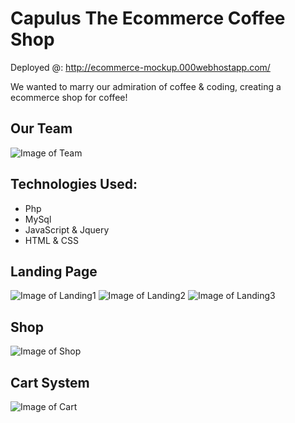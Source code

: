 # Capulus The Ecommerce Coffee Shop
Deployed @: http://ecommerce-mockup.000webhostapp.com/

We wanted to marry our admiration of coffee & coding, creating a ecommerce shop for coffee!

## Our Team
![Image of Team](https://cdn.discordapp.com/attachments/613371646937399296/801979995794702367/unknown.png)

## Technologies Used:
- Php
- MySql
- JavaScript & Jquery
- HTML & CSS

## Landing Page
![Image of Landing1](https://cdn.discordapp.com/attachments/613371646937399296/801979636892303420/unknown.png)
![Image of Landing2](https://cdn.discordapp.com/attachments/613371646937399296/801979725089210399/unknown.png)
![Image of Landing3](https://cdn.discordapp.com/attachments/613371646937399296/801979779854499900/unknown.png)

## Shop
![Image of Shop](https://cdn.discordapp.com/attachments/613371646937399296/801979941729337384/unknown.png)

## Cart System
![Image of Cart](https://cdn.discordapp.com/attachments/613371646937399296/801980231736098847/unknown.png)

